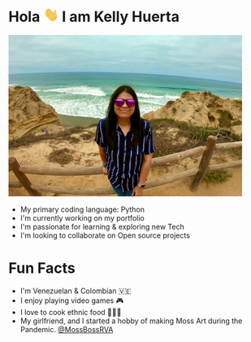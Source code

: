 # Hola <img src="https://raw.githubusercontent.com/ABSphreak/ABSphreak/master/gifs/Hi.gif" width="30px"> I am Kelly Huerta

![alt text](https://github.com/kellyhuerta/kellyhuerta/blob/main/cover.png)

- My primary coding language: Python
- I'm currently working on my portfolio
- I'm passionate for learning & exploring new Tech
- I'm looking to collaborate on Open source projects

# Fun Facts
- I'm Venezuelan & Colombian 🇻🇪
- I enjoy playing video games 🎮
- I love to cook ethnic food 👩🏽‍🍳
- My girlfriend, and I started a hobby of making Moss Art during the Pandemic. [@MossBossRVA](https://instagram.com/MossBossRVA)
